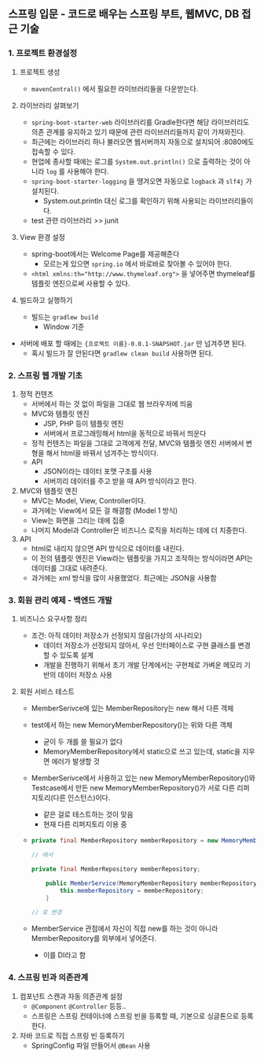 ## 스프링 입문 - 코드로 배우는 스프링 부트, 웹MVC, DB 접근 기술

### 1. 프로젝트 환경설정

1. 프로젝트 생성

   - ```mavenCentral()``` 에서 필요한 라이브러리들을 다운받는다.

2. 라이브러리 살펴보기

   * ```spring-boot-starter-web``` 라이브러리를 Gradle한다면 해당 라이브러리도 의존 관계를 유지하고 있기 때문에 관련 라이브러리들까지 같이 가져와진다.
   * 최근에는 라이브러리 하나 불러오면 웹서버까지 자동으로 설치되어 :8080에도 접속할 수 있다.
   * 현업에 종사할 때에는 로그를 ```System.out.println()``` 으로 출력하는 것이 아니라 ```log``` 를 사용해야 한다.
   * ```spring-boot-starter-logging``` 을 땡겨오면 자동으로 ```logback``` 과 ```slf4j``` 가 설치된다. 
     * System.out.println 대신 로그를 확인하기 위해 사용되는 라이브러리들이다.
   * test 관련 라이브러리 >> junit

3. View 환경 설정

   * spring-boot에서는 Welcome Page를 제공해준다
     * 모르는게 있으면 ```spring.io``` 에서 바로바로 찾아볼 수 있어야 한다.
   * ```<html xmlns:th="http://www.thymeleaf.org">``` 을 넣어주면 thymeleaf를 템플릿 엔진으로써 사용할 수 있다.

4. 빌드하고 실행하기

   * 빌드는 ```gradlew build``` 
     * Window 기준
* 서버에 배포 할 때에는 ```{프로젝트 이름}-0.0.1-SNAPSHOT.jar``` 만 넘겨주면 된다.
   * 혹시 빌드가 잘 안된다면 ```gradlew clean build``` 사용하면 된다.



### 2. 스프링 웹 개발 기초

1. 정적 컨텐츠
   * 서버에서 하는 것 없이 파일을 그대로 웹 브라우저에 띄움
   * MVC와 템플릿 엔진
     * JSP, PHP 등이 템플릿 엔진
     * 서버에서 프로그래밍해서 html을 동적으로 바꿔서 띄운다
   * 정적 컨텐츠는 파일을 그대로 고객에게 전달, MVC와 템플릿 엔진 서버에서 변형을 해서 html을 바꿔서 넘겨주는 방식이다.
   * API
     * JSON이라는 데이터 포맷 구조를 사용
     * 서버끼리 데이터를 주고 받을 때 API 방식이라고 한다.
2. MVC와 템플릿 엔진
   * MVC는 Model, View, Controller이다.
   * 과거에는 View에서 모든 걸 해결함 (Model 1 방식)
   * View는 화면을 그리는 데에 집중
   * 나머지 Model과 Controller은 비즈니스 로직을 처리하는 데에 더 치중한다.
3. API
   * html로 내리지 않으면 API 방식으로 데이터를 내린다.
   * 이 전의 템플릿 엔진은 View라는 템플릿을 가지고 조작하는 방식이라면 API는 데이터를 그대로 내려준다. 
   * 과거에는 xml 방식을 많이 사용했었다. 최근에는 JSON을 사용함



### 3. 회원 관리 예제 - 백엔드 개발

1. 비즈니스 요구사항 정리
   * 조건: 아직 데이터 저장소가 선정되지 않음(가상의 시나리오)
     * 데이터 저장소가 선정되지 않아서, 우선 인터페이스로 구현 클래스를 변경할 수 있도록 설계
     * 개발을 진행하기 위해서 초기 개발 단계에서는 구현체로 가벼운 메모리 기반의 데이터 저장소 사용
   
2. 회원 서비스 테스트

   * MemberSerivce에 있는 MemberRepository는 new 해서 다른 객체

   * test에서 하는 new MemoryMemberRepository()는 위와 다른 객체

     * 굳이 두 개를 쓸 필요가 없다
     * MemoryMemberRepository에서 static으로 쓰고 있는데, static을 지우면 에러가 발생할 것

   * MemberSerivce에서 사용하고 있는 new MemoryMemberRepository()와 Testcase에서 만든 new MemoryMemberRepository()가 서로 다른 리퍼지토리(다른 인스턴스)이다.

     * 같은 걸로 테스트하는 것이 맞음
     * 현재 다른 리퍼지토리 이용 중

   * ```java
     private final MemberRepository memberRepository = new MemoryMemberRepository();
     
     // 에서
     
     private final MemberRepository memberRepository;
     
         public MemberService(MemoryMemberRepository memberRepository) {
             this.memberRepository = memberRepository;
         }
         
     // 로 변경
     ```

   * MemberService 관점에서 자신이 직접 new를 하는 것이 아니라 MemberRepository를 외부에서 넣어준다. 

     * 이를 DI라고 함



### 4. 스프링 빈과 의존관계

1. 컴포넌트 스캔과 자동 의존관계 설정
   * ```@Component``` ```@Controller``` 등등..
   * 스프링은 스프링 컨테이너에 스프링 빈을 등록할 때, 기본으로 싱글톤으로 등록한다.
2. 자바 코드로 직접 스프링 빈 등록하기
   * SpringConfig 파일 만들어서 ```@Bean``` 사용